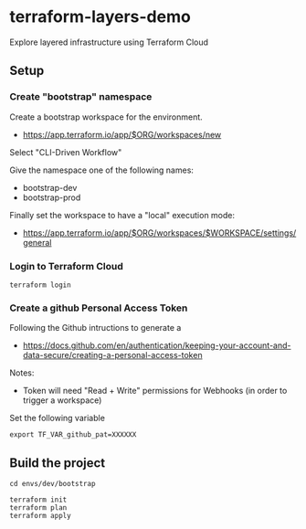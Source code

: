 # terraform-layers-demo

Explore layered infrastructure using Terraform Cloud

## Setup

### Create "bootstrap" namespace

Create a bootstrap workspace for the environment. 

* https://app.terraform.io/app/$ORG/workspaces/new

Select "CLI-Driven Workflow"

Give the namespace one of the following names:

* bootstrap-dev
* bootstrap-prod

Finally set the workspace to have a "local" execution mode:

* https://app.terraform.io/app/$ORG/workspaces/$WORKSPACE/settings/general

### Login to Terraform Cloud

```
terraform login
```

### Create a github Personal Access Token

Following the Github intructions to generate a 

* https://docs.github.com/en/authentication/keeping-your-account-and-data-secure/creating-a-personal-access-token

Notes:

* Token will need "Read + Write" permissions for Webhooks (in order to trigger a workspace)

Set the following variable

```
export TF_VAR_github_pat=XXXXXX
```

## Build the project

```
cd envs/dev/bootstrap

terraform init
terraform plan
terraform apply
```


